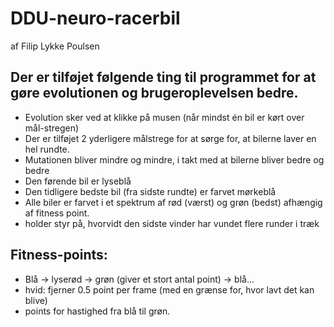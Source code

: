 # DDU-neuro-racerbil

af Filip Lykke Poulsen

## Der er tilføjet følgende ting til programmet for at gøre evolutionen og brugeroplevelsen bedre.
- Evolution sker ved at klikke på musen (når mindst én bil er kørt over mål-stregen)
- Der er tilføjet 2 yderligere målstrege for at sørge for, at bilerne laver en hel rundte.
- Mutationen bliver mindre og mindre, i takt med at bilerne bliver bedre og bedre
- Den førende bil er lyseblå
- Den tidligere bedste bil (fra sidste rundte) er farvet mørkeblå
- Alle biler er farvet i et spektrum af rød (værst) og grøn (bedst) afhængig af fitness point.
- holder styr på, hvorvidt den sidste vinder har vundet flere runder i træk

## Fitness-points:
- Blå -> lyserød -> grøn (giver et stort antal point) -> blå...
- hvid: fjerner 0.5 point per frame (med en grænse for, hvor lavt det kan blive)
- points for hastighed fra blå til grøn.

